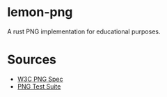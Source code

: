 # lemon-png

A rust PNG implementation for educational purposes.

# Sources

- [W3C PNG Spec](https://www.w3.org/TR/png-3/)
- [PNG Test Suite](http://www.schaik.com/pngsuite/pngsuite.html)